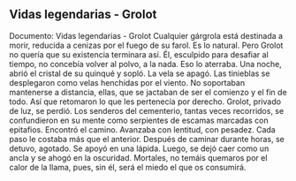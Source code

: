 ## Vidas legendarias - Grolot
Documento: Vidas legendarias - Grolot
Cualquier gárgrola está destinada a morir, reducida a cenizas por el fuego de su farol. Es lo natural. Pero Grolot no quería que su existencia terminara así. Él, esculpido para desafiar al tiempo, no concebía volver al polvo, a la nada. Eso lo aterraba. Una noche, abrió el cristal de su quinqué y sopló. La vela se apagó. Las tinieblas se desplegaron como velas henchidas por el viento. No soportaban mantenerse a distancia, ellas, que se jactaban de ser el comienzo y el fin de todo. Así que retomaron lo que les pertenecía por derecho.
Grolot, privado de luz, se perdió. Los senderos del cementerio, tantas veces recorridos, se confundieron en su mente como serpientes de escamas marcadas con epitafios. Encontró el camino. Avanzaba con lentitud, con pesadez. Cada paso le costaba más que el anterior.
Después de caminar durante horas, se detuvo, agotado. Se apoyó en una lápida. Luego, se dejó caer como un ancla y se ahogó en la oscuridad.
Mortales, no temáis quemaros por el calor de la llama, pues, sin él, será el miedo el que os consumirá.

